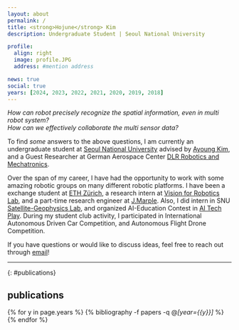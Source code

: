 ```yaml
---
layout: about
permalink: /
title: <strong>Hojune</strong> Kim
description: Undergraduate Student | Seoul National University

profile:
  align: right
  image: profile.JPG
  address: #mention address

news: true
social: true
years: [2024, 2023, 2022, 2021, 2020, 2019, 2018]
---
```


_How can robot precisely recognize the spatial information, even in multi robot system?_  
_How can we effectively collaborate the multi sensor data?_  

<!-- _How can a robot learn to use its different parts for interactions?_  
_How can we go beyond proprioception for robust mobile manipulation?_  
_What abstractions are necessary to describe multiple tasks?_  -->

To find *some* answers to the above questions, I am currently an undergraduate student at [Seoul National University](https://www.snu.ac.kr) advised by [Ayoung Kim](https://ayoungk.github.io), and a Guest Researcher at German Aerospace Center [DLR Robotics and Mechatronics](https://www.dlr.de/en/rm).

Over the span of my career, I have had the opportunity to work with some amazing robotic groups
on many different robotic platforms.
I have been a exchange student at [ETH Zürich](https://ethz.ch/en.html),
a research intern at [Vision for Robotics Lab](https://v4rl.com), and a part-time research engineer
at [J.Marple](https://jmarple.ai). Also, I did intern in SNU [Satellite-Geophysics Lab](http://satgeo.snu.ac.kr), and organized AI-Education Contest in [AI Tech Play](https://www.youtube.com/channel/UCfmSTxHQ6Y43XtHsQ7l_H3Q). During my student club activity, I participated in International Autonomous Driven Car Competition, and Autonomous Flight Drone Competition.

<!-- During my undergrad at [IIT Kanpur](http://www.iitk.ac.in/ee/), I was a visiting student at
University of Freiburg, Germany, working closely with [Abhinav Valada](http://www2.informatik.uni-freiburg.de/~valada/) and [Wolfram Burgard](http://www2.informatik.uni-freiburg.de/~burgard/).
I also founded the [AUV-IITK](https://auv-iitk.github.io/#/landing-page) team, where I worked on different
hardware and software aspects of building an autonomous underwater vehicle. -->

If you have questions or would like to discuss ideas, feel free to reach out through
[email](hojjunekim@snu.ac.kr)!

<!-- _Shameless promotion:_  
For undergrad/graduate students at [ETH Zurich](https://ethz.ch/en.html): In case you are looking for semester projects or master thesis, please check [here](https://rsl.ethz.ch/education-students.html) for available projects with me and other amazing people in our group! -->

<!-- <div class="post">

  {% if page.news %}
    {% include news.html %}
  {% endif %}

</div> -->

---

{: #publications}
## __publications__

{% for y in page.years %}
  {% bibliography -f papers -q @*[year={{y}}]* %}
{% endfor %}